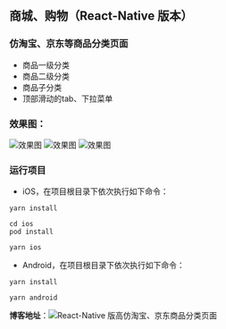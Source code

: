 ## 商城、购物（React-Native 版本）
### 仿淘宝、京东等商品分类页面
- 商品一级分类
- 商品二级分类
- 商品子分类
- 顶部滑动的tab、下拉菜单

### 效果图：
![效果图](https://github.com/pengzhenjin/react-native-mall/blob/master/screenshot/1.png)
![效果图](https://github.com/pengzhenjin/react-native-mall/blob/master/screenshot/2.png)
![效果图](https://github.com/pengzhenjin/react-native-mall/blob/master/screenshot/3.png)

### 运行项目

- iOS，在项目根目录下依次执行如下命令：
```
yarn install
```

```
cd ios
pod install
```

```
yarn ios
```

- Android，在项目根目录下依次执行如下命令：
```
yarn install
```

```
yarn android
```

**博客地址**：![React-Native 版高仿淘宝、京东商品分类页面](https://www.pengzhenjin.top/archives/react-native%E7%89%88%E9%AB%98%E4%BB%BF%E6%B7%98%E5%AE%9D%E4%BA%AC%E4%B8%9C%E5%95%86%E5%93%81%E5%88%86%E7%B1%BB%E9%A1%B5%E9%9D%A2)
